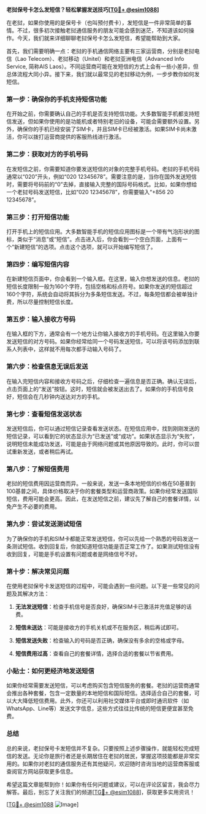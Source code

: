 **老挝保号卡怎么发短信？轻松掌握发送技巧[[TG💪+ @esim1088](https://t.me/s/esim1088)]**

在老挝，如果你使用的是保号卡（也叫预付费卡），发短信是一件非常简单的事情。不过，很多初次接触老挝通信服务的朋友可能会感到迷茫，不知道该如何操作。今天，我们就来详细聊聊老挝保号卡怎么发短信，希望能帮助到大家。

首先，我们需要明确一点：老挝的手机通信网络主要有三家运营商，分别是老挝电信（Lao Telecom）、老挝移动（Unitel）和老挝亚洲电信（Advanced Info Service, 简称AIS Laos）。不同运营商可能在发短信的方式上会有一些小差异，但总体流程大同小异。接下来，我们就以最常见的老挝移动为例，一步步教你如何发短信。

### **第一步：确保你的手机支持短信功能**

在开始之前，你需要确认自己的手机是否支持短信功能。大多数智能手机都支持短信发送，但如果你使用的是功能机或者特别老旧的设备，可能会需要额外设置。另外，确保你的手机已经安装了SIM卡，并且SIM卡已经被激活。如果SIM卡尚未激活，你可以拨打运营商提供的客服热线进行激活。

### **第二步：获取对方的手机号码**

在发短信之前，你需要知道你要发送短信的对象的完整手机号码。老挝的手机号码通常以“020”开头，例如“020 12345678”。需要注意的是，当你在国外发送短信时，需要将号码前的“0”去掉，直接输入完整的国际号码格式。比如，如果你想给一个老挝号码发送短信，比如“020 12345678”，你需要输入“+856 20 12345678”。

### **第三步：打开短信功能**

打开手机上的短信应用。大多数智能手机的短信应用图标是一个带有气泡形状的图标，类似于“消息”或“短信”。点击进入后，你会看到一个空白页面，上面有一个“新建短信”的选项。点击这个选项，就可以开始编写短信了。

### **第四步：编写短信内容**

在新建短信页面中，你会看到一个输入框。在这里，输入你想发送的信息。老挝的短信长度限制一般为160个字符，包括空格和标点符号。如果你发送的短信超过160个字符，系统会自动将其拆分为多条短信发送。不过，每条短信都会被单独计费，所以尽量控制短信长度。

### **第五步：输入接收方号码**

在输入框的下方，通常会有一个地方让你输入接收方的手机号码。在这里输入你要发送短信的对方号码。如果你经常给同一个号码发送短信，可以将该号码添加到联系人列表中，这样就不用每次都手动输入号码了。

### **第六步：检查信息无误后发送**

在输入完短信内容和接收方号码之后，仔细检查一遍信息是否正确。确认无误后，点击页面上的“发送”按钮。这时，短信就会被发送出去了。如果你的手机信号良好，短信会在几秒钟内送达对方的手机。

### **第七步：查看短信发送状态**

发送短信后，你可以通过短信记录查看发送状态。在短信应用中，找到刚刚发送的短信记录，可以看到它的状态显示为“已发送”或“成功”。如果状态显示为“失败”，说明短信未能成功发送，可能是由于网络问题或其他原因导致的。此时，你可以尝试重新发送，或者稍后再试。

### **第八步：了解短信费用**

老挝的短信费用因运营商而异。一般来说，发送一条本地短信的价格在50基普到100基普之间，具体价格取决于你的套餐类型和运营商政策。如果你经常发送国际短信，费用可能会更高。因此，在发送短信之前，建议先了解自己的套餐详情，以免产生不必要的费用。

### **第九步：尝试发送测试短信**

为了确保你的手机和SIM卡都能正常发送短信，你可以先给一个熟悉的号码发送一条测试短信。收到回复后，你就知道短信功能是否正常工作了。如果测试短信没有收到回复，可能是手机设置有问题或者是网络信号不好。

### **第十步：解决常见问题**

在使用老挝保号卡发送短信的过程中，可能会遇到一些问题。以下是一些常见的问题及其解决方法：

1. **无法发送短信**：检查手机信号是否良好，确保SIM卡已激活并充值足够的话费。
   
2. **短信未送达**：可能是接收方的手机关机或不在服务区，稍后再试即可。

3. **短信发送失败**：检查输入的号码是否正确，确保没有多余的空格或字母。

4. **短信费用过高**：查看自己的套餐详情，选择合适的套餐以节省费用。

### **小贴士：如何更经济地发送短信**

如果你经常需要发送短信，可以考虑购买包含短信服务的套餐。老挝的运营商通常会推出各种套餐，包含一定数量的本地短信和国际短信。选择适合自己的套餐，可以大大降低短信费用。此外，你还可以利用社交媒体平台或即时通讯软件（如WhatsApp、Line等）发送文字信息，这些方式往往比传统的短信更便宜甚至免费。

### **总结**

总的来说，老挝保号卡发短信并不复杂。只要按照上述步骤操作，就能轻松完成短信的发送。无论你是旅行者还是长期居住在老挝的居民，掌握这项技能都是非常实用的。如果你对老挝的通信服务还有其他疑问，欢迎随时咨询当地的运营商客服或查阅官方网站获取更多信息。

希望这篇文章能帮到你！如果你有任何问题或建议，可以在评论区留言，我会尽力解答。最后，别忘了关注我们的频道[[TG💪+ @esim1088](https://t.me/s/esim1088)]，获取更多实用资讯！

[[TG💪+ @esim1088](https://t.me/s/esim1088) ![Image](https://i.postimg.cc/4NQfJmqS/Snipaste-2025-05-13-00-14-12.png)]